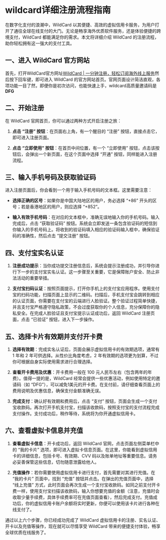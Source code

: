# wildcard详细注册流程指南

在数字化支付的浪潮中，WildCard 以其便捷、高效的虚拟信用卡服务，为用户打开了通往全球在线支付的大门。无论是畅享海外优质软件服务，还是体验便捷的跨境支付，WildCard 都能满足你的需求。本文将详细介绍 WildCard 的注册流程，助你轻松拥有这一强大的支付工具。

## 一、进入 WildCard 官方网站

首先，打开WildCard官方网址[WildCard | 一分钟注册，轻松订阅海外线上服务](https://bewildcard.com/i/DFG)然后按下回车键，即可进入 WildCard 的官方网站首页。官网页面设计简洁直观，各项功能一目了然，即便你是初次访问，也能快速上手，wildcard高质量邀请码是**DFG**

## 二、开始注册

在 WildCard 官网首页，你可以通过两种方式开启注册之旅：

1. **点击 “注册” 按钮**：在页面右上角，有一个醒目的 “注册” 按钮，直接点击它，即可进入注册页面。
  
2. **点击 “立即使用” 按钮**：在首页中间位置，有一个 “立即使用” 按钮，点击该按钮后，会弹出一个新页面，在这个页面中选择 “开通” 按钮，同样能进入注册流程。
  

## 三、输入手机号码及获取验证码

进入注册页面后，你会看到一个用于输入手机号码的文本框。这里需要注意：

- **选择正确的区号**：如果你是中国大陆地区的用户，务必选择 “+86” 开头的区号；若是香港地区的用户，则应选择 “+852”。
  
- **输入有效手机号码**：在对应的文本框中，准确无误地输入你的手机号码。输入完成后，点击 “获取验证码” 按钮。系统会立即发送一条包含验证码的短信到你输入的手机号码上。将收到的验证码填入相应的验证码输入框中，确保验证码的准确性，然后点击 “提交注册” 按钮。
  

## 四、支付宝实名认证

1. **注册成功提示**：当你成功提交注册信息后，系统会提示注册成功，并引导你进行下一步的支付宝实名认证。这一步骤至关重要，它是保障账户安全、防止非法活动的重要举措。
  
2. **支付宝扫码认证**：按照页面提示，打开你手机上的支付宝应用程序。使用支付宝的扫码功能，扫描页面上显示的二维码。扫描后，手机支付宝会跳转到相应的认证页面，你需要在支付宝的云端进行人脸验证。整个验证过程简单快捷，并且支付宝严格遵守隐私政策，不会过度获取你的个人信息，充分保障你的隐私安全。在完成人脸验证且支付宝提示认证成功后，返回 WildCard 注册页面，点击 “已验证” 按钮，进入下一步操作。
  

## 五、选择卡片有效期并支付开卡费

1. **选择有效期**：完成实名认证后，页面会展示虚拟信用卡的有效期选项，通常有 1 年和 2 年可供选择。从性价比角度考虑，2 年有效期的选项更为划算，不过你可根据自身实际使用需求进行合理选择。
  
2. **查看开卡费用及优惠**：开卡费用一般在 100 元人民币左右（包含两年的年费）。值得一提的是，WildCard 经常会提供一些优惠活动，例如使用特定的邀请码（如 “DFG”），可以减免1美元的开卡费。在支付前，请仔细查看页面上的费用说明及优惠信息，确保支付金额准确无误。
  
3. **完成支付**：确认好有效期和费用后，点击 “支付” 按钮，页面会生成一个支付宝收款码。再次打开手机支付宝，扫描该收款码，按照支付宝的支付流程完成支付操作。支付成功后，稍作等待，系统将为你开通虚拟信用卡。
  

## 六、查看虚拟卡信息并充值

1. **查看虚拟卡信息**：开卡成功后，返回 WildCard 官网，点击页面左侧菜单栏中的 “我的卡片” 选项，即可进入虚拟卡信息页面。在这里，你能看到虚拟信用卡的详细信息，包括卡号、有效期、CVV 码以及账单地址等重要信息。请务必妥善保管这些信息，切勿随意泄露给他人。
  
2. **充值操作**：若你需要使用虚拟信用卡进行支付，首先需要对其进行充值。在 “我的卡片” 页面中，找到 “充值” 按钮并点击。在弹出的充值页面中，选择 “线上充值” 方式，此时页面会再次生成一个支付宝收款码。如同之前支付开卡费一样，使用支付宝扫描该收款码，输入你想要充值的金额（注意，充值时会收取少量手续费，具体手续费率可在充值页面查看），然后完成支付。充值成功后，你的虚拟信用卡账户余额将实时更新，你便可以使用该卡片进行各种在线支付了。
  

通过以上六个步骤，你已经成功完成了 WildCard 虚拟信用卡的注册、实名认证、开卡以及充值等操作，现在就可以尽情享受 WildCard 带来的便捷支付体验，畅享全球优质在线服务了。
